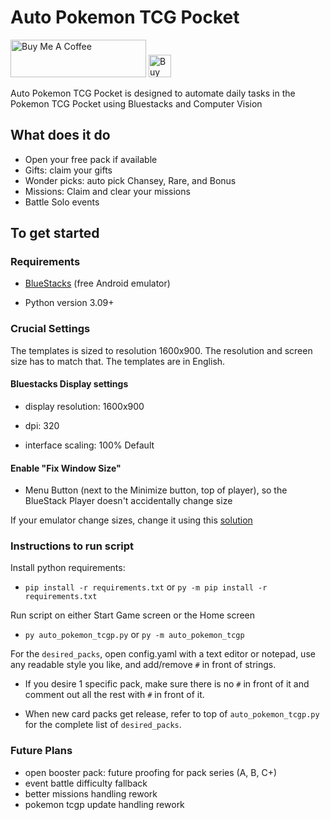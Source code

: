 # Auto Pokemon TCG Pocket

<a href="https://www.buymeacoffee.com/ngowonder" target="_blank"><img src="https://cdn.buymeacoffee.com/buttons/v2/default-yellow.png" alt="Buy Me A Coffee" style="height: 60px !important;width: 217px !important;" ></a>  <a href='https://ko-fi.com/F1F21AN8FX' target='_blank'><img height='36' style='border:0px;height:36px;' src='https://storage.ko-fi.com/cdn/kofi6.png?v=6' border='0' alt='Buy Me a Coffee at ko-fi.com' /></a>

Auto Pokemon TCG Pocket is designed to automate daily tasks in the Pokemon TCG Pocket using Bluestacks and Computer Vision


## What does it do

- Open your free pack if available
- Gifts: claim your gifts
- Wonder picks: auto pick Chansey, Rare, and Bonus
- Missions: Claim and clear your missions
- Battle Solo events


## To get started

### Requirements

- [BlueStacks](https://www.bluestacks.com) (free Android emulator)

- Python version 3.09+

### Crucial Settings

The templates is sized to resolution 1600x900. The resolution and screen size has to match that.
The templates are in English.

#### Bluestacks Display settings

- display resolution: 1600x900

- dpi: 320

- interface scaling: 100% Default

#### Enable "Fix Window Size"

- Menu Button (next to the Minimize button, top of player), so the BlueStack Player doesn't accidentally change size

If your emulator change sizes, change it using this [solution](https://github.com/ngowonder/Auto-Pokemon-TCGP/issues/8#issuecomment-3180825665)



### Instructions to run script

Install python requirements:
- `pip install -r requirements.txt` or `py -m pip install -r requirements.txt`

Run script on either Start Game screen or the Home screen
- `py auto_pokemon_tcgp.py` or `py -m auto_pokemon_tcgp`

For the `desired_packs`, open config.yaml with a text editor or notepad, use any readable style you like, and add/remove `#` in front of strings.

- If you desire 1 specific pack, make sure there is no `#` in front of it and comment out all the rest with `#` in front of it.

- When new card packs get release, refer to top of `auto_pokemon_tcgp.py` for the complete list of `desired_packs`.


### Future Plans

- open booster pack: future proofing for pack series (A, B, C+)
- event battle difficulty fallback
- better missions handling rework
- pokemon tcgp update handling rework
